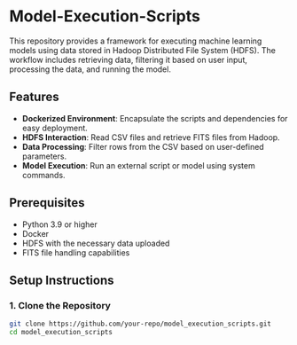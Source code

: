 # Model-Execution-Scripts

This repository provides a framework for executing machine learning models using data stored in Hadoop Distributed File System (HDFS). The workflow includes retrieving data, filtering it based on user input, processing the data, and running the model.

## Features

- **Dockerized Environment**: Encapsulate the scripts and dependencies for easy deployment.
- **HDFS Interaction**: Read CSV files and retrieve FITS files from Hadoop.
- **Data Processing**: Filter rows from the CSV based on user-defined parameters.
- **Model Execution**: Run an external script or model using system commands.

## Prerequisites

- Python 3.9 or higher
- Docker
- HDFS with the necessary data uploaded
- FITS file handling capabilities

## Setup Instructions

### 1. Clone the Repository

```bash
git clone https://github.com/your-repo/model_execution_scripts.git
cd model_execution_scripts

